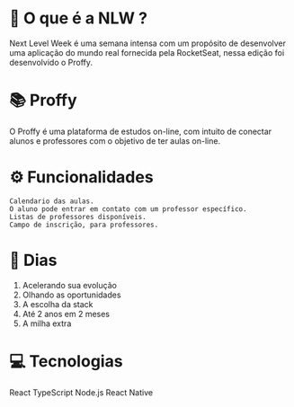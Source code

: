 # 🚀 O que é a NLW ?
Next Level Week é uma semana intensa com um propósito de desenvolver uma aplicação do mundo real fornecida pela RocketSeat, nessa edição foi desenvolvido o Proffy.

# 📚 Proffy
O Proffy é uma plataforma de estudos on-line, com intuito de conectar alunos e professores com o objetivo de ter aulas on-line.

# ⚙️ Funcionalidades
    Calendario das aulas.
    O aluno pode entrar em contato com um professor específico.
    Listas de professores disponíveis.
    Campo de inscrição, para professores.

# 📅 Dias
1. Acelerando sua evolução
2. Olhando as oportunidades
3. A escolha da stack
4. Até 2 anos em 2 meses
5. A milha extra

# 💻 Tecnologias
React
TypeScript
Node.js
React Native
